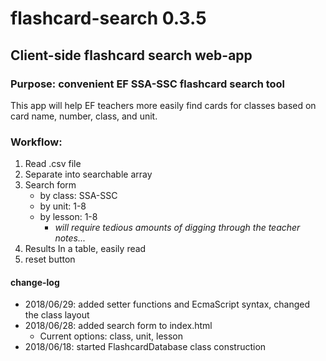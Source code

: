 # flashcard-search 0.3.5
## Client-side flashcard search web-app
### Purpose: convenient EF SSA-SSC flashcard search tool

This app will help EF teachers more easily find cards for classes based on card name, number, class, and unit.

### Workflow:
1. Read .csv file
2. Separate into searchable array
3. Search form
    * by class: SSA-SSC
    * by unit: 1-8
    * by lesson: 1-8
       * _will require tedious amounts of digging through the teacher notes..._
4. Results In a table, easily read
5. reset button

#### change-log
- 2018/06/29: added setter functions and EcmaScript syntax, changed the class layout
- 2018/06/28: added search form to index.html
	- Current options: class, unit, lesson
- 2018/06/18: started FlashcardDatabase class construction